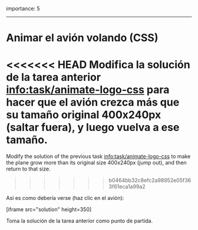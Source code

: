importance: 5

---

# Animar el avión volando (CSS)

<<<<<<< HEAD
Modifica la solución de la tarea anterior <info:task/animate-logo-css> para hacer que el avión crezca más que su tamaño original 400x240px (saltar fuera), y luego vuelva a ese tamaño.
=======
Modify the solution of the previous task <info:task/animate-logo-css> to make the plane grow more than its original size 400x240px (jump out), and then return to that size.
>>>>>>> b0464bb32c8efc2a98952e05f363f61eca1a99a2

Así es como debería verse (haz clic en el avión):

[iframe src="solution" height=350]

Toma la solución de la tarea anterior como punto de partida.
